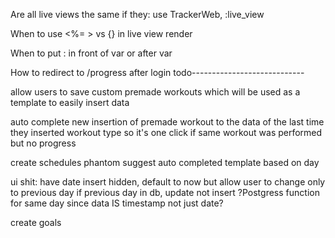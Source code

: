 Are all live views the same if they:
  use TrackerWeb, :live_view

When to use <%= > vs {} in live view render  

When to put : in front of var or after var

How to redirect to /progress after login
todo----------------------------

allow users to save custom premade workouts which will be used as a template to easily insert data

auto complete new insertion of premade workout to the data of the last time they inserted workout type
so it's one click if same workout was performed but no progress

create schedules
phantom suggest auto completed template based on day 

ui shit: have date insert hidden, default to now but allow user to change only to previous day 
if previous day in db, update not insert
?Postgress function for same day since data IS timestamp not just date?

create goals

